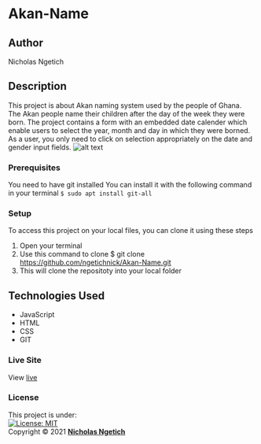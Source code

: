 # Akan-Name
## Author
Nicholas Ngetich
## Description
This project is about Akan naming system used by the people of Ghana. The Akan people name their children after the day of the week they were born. The project contains a form with an embedded date calender which enable users to select the year, month and day in which they were borned. As a user, you only need to click on selection appropriately on the date and gender input fields.
![alt text](https://github.com/ngetichnick/Akan-Name/blob/main/Akan-Name%20%20%20IP%20.png)
### Prerequisites
You need to have git installed
You can install it with the following command in your terminal
`$ sudo apt install git-all`
### Setup
To access this project on your local files, you can clone it using these steps
1. Open your terminal
1. Use this command to clone $ git clone https://github.com/ngetichnick/Akan-Name.git
1. This will clone the repositoty into your local folder
## Technologies Used
- JavaScript
- HTML
- CSS
- GIT
### Live Site
View [live](https://ngetichnick.github.io/Akan-Name/)
### License
This project is under:  
[![License: MIT](https://img.shields.io/badge/License-MIT-yellow.svg)](/LICENSE)  
Copyright &copy; 2021 **[Nicholas Ngetich](https://github.com/ngetichnick)**
